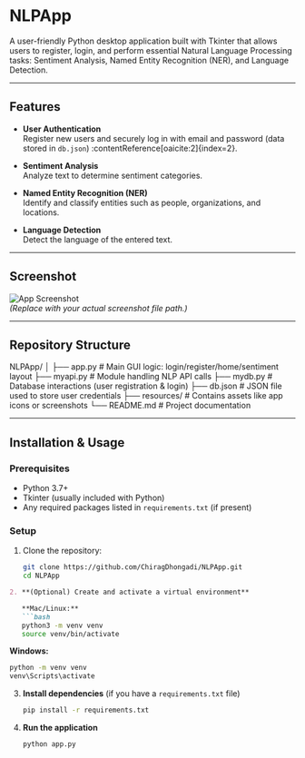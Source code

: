 # NLPApp

A user-friendly Python desktop application built with Tkinter that allows users to register, login, and perform essential Natural Language Processing tasks: Sentiment Analysis, Named Entity Recognition (NER), and Language Detection.

---

##  Features

- **User Authentication**  
  Register new users and securely log in with email and password (data stored in `db.json`) :contentReference[oaicite:2]{index=2}.

- **Sentiment Analysis**  
  Analyze text to determine sentiment categories.

- **Named Entity Recognition (NER)**  
  Identify and classify entities such as people, organizations, and locations.

- **Language Detection**  
  Detect the language of the entered text.

---

##  Screenshot

![App Screenshot](https://picsart.onelink.me/VgrZ/bxkn1rwj)  
*(Replace with your actual screenshot file path.)*

---

##  Repository Structure
NLPApp/
│
├── app.py # Main GUI logic: login/register/home/sentiment layout
├── myapi.py # Module handling NLP API calls
├── mydb.py # Database interactions (user registration & login)
├── db.json # JSON file used to store user credentials
├── resources/ # Contains assets like app icons or screenshots
└── README.md # Project documentation


---

##  Installation & Usage

### Prerequisites

- Python 3.7+
- Tkinter (usually included with Python)
- Any required packages listed in `requirements.txt` (if present)

### Setup

1. Clone the repository:
   ```bash
   git clone https://github.com/ChiragDhongadi/NLPApp.git
   cd NLPApp

````markdown
2. **(Optional) Create and activate a virtual environment**

   **Mac/Linux:**
   ```bash
   python3 -m venv venv
   source venv/bin/activate
````

**Windows:**

```bash
python -m venv venv
venv\Scripts\activate
```

3. **Install dependencies** (if you have a `requirements.txt` file)

   ```bash
   pip install -r requirements.txt
   ```

4. **Run the application**

   ```bash
   python app.py
   ```

